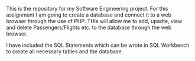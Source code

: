 This is the repository for my Software Engineering project. For this assignment I am going to create a database and connect it to a web browser through the use of PHP. THis will allow me to add, upadte, view and delete Passengers/Flights etc. to the database through the web browser.

I have included the SQL Statements which can be wrote in SQL Workbench to create all necessary tables and the database.